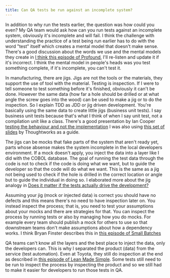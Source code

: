 ```yaml
---
title: Can QA tests be run against an incomplete system?
---
```


In addition to why run the tests earlier, the question was how could you even? 
My QA team would ask how can you run tests against an incomplete system, obviously it's incomplete and will fail. 
I think the challenge with understanding the practice of a test being run earlier has to do with the word "test" itself which creates a mental model that doesn't make sense. 
There's a good discussion about the words we use and the mental models they create in [I think this episode of Profound][1], I'll re-listen and update it if it's incorrect.
I think the mental model in people's heads was you test something complete, if it's incomplete, you can't test it.

In manufacturing, there are jigs. 
Jigs are not the tools or the materials, they support the use of tool with the material. 
Testing is inspection. If I were to tell someone to test something before it's finished, obviously it can't be done. 
However the same data (how far a hole should be drilled or at what angle the screw goes into the wood) can be used to make a jig or to do the inspection.
So I explain TDD as JDD or jig driven development. You're basically using the same data to create little jigs (business unit tests). 
I say business unit tests because that's what I think of when I say unit test, not a compilation unit like a class.
There's a good presentation by Ian Cooper [testing the behaviour and not the implementation][2]
I was also using [this set of slides][3] by Thoughtworks as a guide.

The jigs can be mocks that fake parts of the system that aren't ready yet, parts whose absense makes the system incomplete in the local developers environment.
If a mock doesn't apply, you inject the data into a layer like I did with the COBOL database. 
The goal of running the test data through the code is not to check if the code is doing what we want, but to guide the developer so that the code will do what we want. 
This is the same as a jig not being used to check if the hole is drilled in the correct location or angle but to guide the individual in doing so.
I elaborated more about the jig analogy in [Does it matter if the tests actually drive the development?][4]

Assuming your jig (mock or injected data) is correct you should have no defects and this means there's no need to have inspection later on.
You instead inspect the process; that is, you need to test your assumptions about your mocks and there are strategies for that. 
You can inspect the process by running tests or also by managing how you do mocks. 
For example every team should publish a mock for others to use so that downstream teams don't make assumptions about how a dependency works.
I think Bryan Finster describes this in [this episode of Small Batches][5]

QA teams can't know all the layers and the best place to inject the data, only the developers can.
This is why I separated the product (data) from the service (test automation). 
Even at Toyota, they still do inspection at the end as described in [this episode of Lean Made Simple][6].
Some tests still need to be run to inspect the process by inspecting the product and so we still had to make it easier for developers to run those tests in QA.

[1]: https://www.profound-deming.com/profound-podcast/s4-e16-angela-montgomery-integrating-deming-and-goldratt-for-organizational-transformation
[2]: https://www.youtube.com/watch?v=EZ05e7EMOLM
[3]: https://martinfowler.com/articles/microservice-testing/
[4]: 3
[5]: https://smallbatches.fm/38/transcript
[6]: https://www.leanmadesimple.com/podcast/toyota-uk-tour-review
